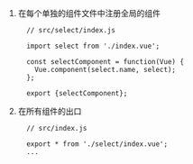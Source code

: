 1. 在每个单独的组件文件中注册全局的组件

   ```
     // src/select/index.js

     import select from './index.vue';

     const selectComponent = function(Vue) {
       Vue.component(select.name, select);
     };

     export {selectComponent};

   ```

2. 在所有组件的出口

   ```
     // src/index.js

     export * from './select/index.vue';
     ...
     
   ```
